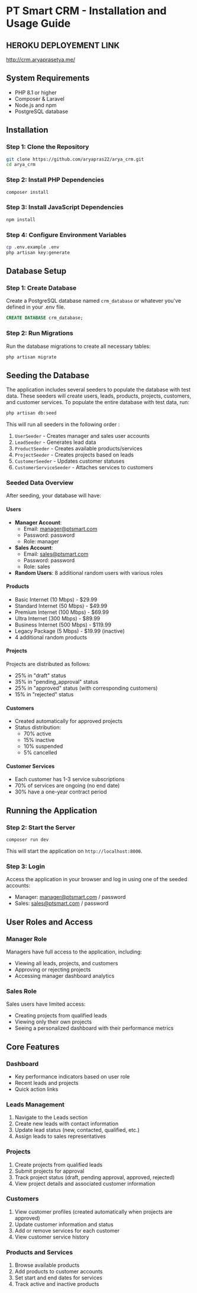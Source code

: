 # PT Smart CRM - Installation and Usage Guide

## HEROKU DEPLOYEMENT LINK
http://crm.aryaprasetya.me/

## System Requirements
- PHP 8.1 or higher
- Composer & Laravel
- Node.js and npm
- PostgreSQL database

## Installation
### Step 1: Clone the Repository
```bash
git clone https://github.com/aryapras22/arya_crm.git
cd arya_crm
```

### Step 2: Install PHP Dependencies
```bash
composer install
```

### Step 3: Install JavaScript Dependencies
```bash
npm install
```

### Step 4: Configure Environment Variables
```bash
cp .env.example .env
php artisan key:generate
```

## Database Setup
### Step 1: Create Database
Create a PostgreSQL database named `crm_database` or whatever you've defined in your .env file.
```sql
CREATE DATABASE crm_database;
```

### Step 2: Run Migrations
Run the database migrations to create all necessary tables:
```bash
php artisan migrate
```

## Seeding the Database
The application includes several seeders to populate the database with test data. These seeders will create users, leads, products, projects, customers, and customer services.
To populate the entire database with test data, run:

```bash
php artisan db:seed
```
This will run all seeders in the following order :
1. `UserSeeder` - Creates manager and sales user accounts
2. `LeadSeeder` - Generates lead data
3. `ProductSeeder` - Creates available products/services
4. `ProjectSeeder` - Creates projects based on leads
5. `CustomerSeeder` - Updates customer statuses
6. `CustomerServiceSeeder` - Attaches services to customers


### Seeded Data Overview
After seeding, your database will have:

#### Users
- **Manager Account**: 
  - Email: manager@ptsmart.com
  - Password: password
  - Role: manager
- **Sales Account**: 
  - Email: sales@ptsmart.com
  - Password: password
  - Role: sales
- **Random Users**: 8 additional random users with various roles

#### Products
- Basic Internet (10 Mbps) - $29.99
- Standard Internet (50 Mbps) - $49.99
- Premium Internet (100 Mbps) - $69.99
- Ultra Internet (300 Mbps) - $89.99
- Business Internet (500 Mbps) - $119.99
- Legacy Package (5 Mbps) - $19.99 (inactive)
- 4 additional random products

#### Projects
Projects are distributed as follows:
- 25% in "draft" status
- 35% in "pending_approval" status
- 25% in "approved" status (with corresponding customers)
- 15% in "rejected" status

#### Customers
- Created automatically for approved projects
- Status distribution: 
  - 70% active
  - 15% inactive
  - 10% suspended
  - 5% cancelled

#### Customer Services
- Each customer has 1-3 service subscriptions
- 70% of services are ongoing (no end date)
- 30% have a one-year contract period

## Running the Application

### Step 2: Start the Server
```bash
composer run dev
```
This will start the application on `http://localhost:8000`.

### Step 3: Login
Access the application in your browser and log in using one of the seeded accounts:
- Manager: manager@ptsmart.com / password
- Sales: sales@ptsmart.com / password

## User Roles and Access
### Manager Role
Managers have full access to the application, including:
- Viewing all leads, projects, and customers
- Approving or rejecting projects
- Accessing manager dashboard analytics

### Sales Role
Sales users have limited access:
- Creating projects from qualified leads
- Viewing only their own projects
- Seeing a personalized dashboard with their performance metrics

## Core Features
### Dashboard
- Key performance indicators based on user role
- Recent leads and projects
- Quick action links

### Leads Management
1. Navigate to the Leads section
2. Create new leads with contact information
3. Update lead status (new, contacted, qualified, etc.)
4. Assign leads to sales representatives

### Projects
1. Create projects from qualified leads
2. Submit projects for approval
3. Track project status (draft, pending approval, approved, rejected)
4. View project details and associated customer information

### Customers
1. View customer profiles (created automatically when projects are approved)
2. Update customer information and status
3. Add or remove services for each customer
4. View customer service history

### Products and Services
1. Browse available products
2. Add products to customer accounts
3. Set start and end dates for services
4. Track active and inactive products
